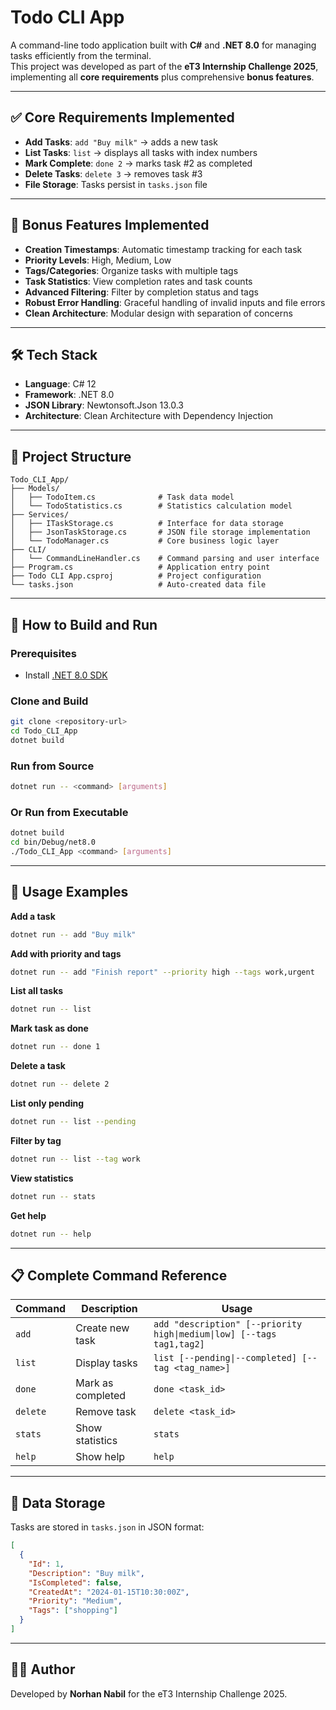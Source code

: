 # Todo CLI App

A command-line todo application built with **C#** and **.NET 8.0** for managing tasks efficiently from the terminal.  
This project was developed as part of the **eT3 Internship Challenge 2025**, implementing all **core requirements** plus comprehensive **bonus features**.

---

## ✅ Core Requirements Implemented
- **Add Tasks**: `add "Buy milk"` → adds a new task  
- **List Tasks**: `list` → displays all tasks with index numbers  
- **Mark Complete**: `done 2` → marks task #2 as completed  
- **Delete Tasks**: `delete 3` → removes task #3  
- **File Storage**: Tasks persist in `tasks.json` file  

---

## 🚀 Bonus Features Implemented
- **Creation Timestamps**: Automatic timestamp tracking for each task  
- **Priority Levels**: High, Medium, Low  
- **Tags/Categories**: Organize tasks with multiple tags  
- **Task Statistics**: View completion rates and task counts  
- **Advanced Filtering**: Filter by completion status and tags  
- **Robust Error Handling**: Graceful handling of invalid inputs and file errors  
- **Clean Architecture**: Modular design with separation of concerns  

---

## 🛠️ Tech Stack
- **Language**: C# 12  
- **Framework**: .NET 8.0  
- **JSON Library**: Newtonsoft.Json 13.0.3  
- **Architecture**: Clean Architecture with Dependency Injection  

---

## 📁 Project Structure
```
Todo_CLI_App/
├── Models/
│   ├── TodoItem.cs              # Task data model
│   └── TodoStatistics.cs        # Statistics calculation model
├── Services/
│   ├── ITaskStorage.cs          # Interface for data storage
│   ├── JsonTaskStorage.cs       # JSON file storage implementation
│   └── TodoManager.cs           # Core business logic layer
├── CLI/
│   └── CommandLineHandler.cs    # Command parsing and user interface
├── Program.cs                   # Application entry point
├── Todo CLI App.csproj          # Project configuration
└── tasks.json                   # Auto-created data file
```

---

## 🚀 How to Build and Run

### Prerequisites
- Install [.NET 8.0 SDK](https://dotnet.microsoft.com/en-us/download/dotnet/8.0)

### Clone and Build
```bash
git clone <repository-url>
cd Todo_CLI_App
dotnet build
```

### Run from Source
```bash
dotnet run -- <command> [arguments]
```

### Or Run from Executable
```bash
dotnet build
cd bin/Debug/net8.0
./Todo_CLI_App <command> [arguments]
```

---

## 📖 Usage Examples

**Add a task**
```bash
dotnet run -- add "Buy milk"
```

**Add with priority and tags**
```bash
dotnet run -- add "Finish report" --priority high --tags work,urgent
```

**List all tasks**
```bash
dotnet run -- list
```

**Mark task as done**
```bash
dotnet run -- done 1
```

**Delete a task**
```bash
dotnet run -- delete 2
```

**List only pending**
```bash
dotnet run -- list --pending
```

**Filter by tag**
```bash
dotnet run -- list --tag work
```

**View statistics**
```bash
dotnet run -- stats
```

**Get help**
```bash
dotnet run -- help
```

---

## 📋 Complete Command Reference
| Command  | Description         | Usage |
|----------|--------------------|-------|
| `add`    | Create new task    | `add "description" [--priority high\|medium\|low] [--tags tag1,tag2]` |
| `list`   | Display tasks      | `list [--pending\|--completed] [--tag <tag_name>]` |
| `done`   | Mark as completed  | `done <task_id>` |
| `delete` | Remove task        | `delete <task_id>` |
| `stats`  | Show statistics    | `stats` |
| `help`   | Show help          | `help` |

---

## 💾 Data Storage
Tasks are stored in `tasks.json` in JSON format:
```json
[
  {
    "Id": 1,
    "Description": "Buy milk",
    "IsCompleted": false,
    "CreatedAt": "2024-01-15T10:30:00Z",
    "Priority": "Medium",
    "Tags": ["shopping"]
  }
]
```

---

## 👩‍💻 Author
Developed by **Norhan Nabil** for the eT3 Internship Challenge 2025.
